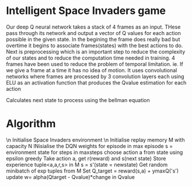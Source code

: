 # Intelligent Space Invaders game

Our deep Q neural network takes a stack of 4 frames as an input. THese pass through its network and output a vector of Q values for each action possible in the given state.
In the begining the frame does really bad but overtime it begins to associate frames(states) with the best actions to do.
Next is preprocessing which is an important step to reduce the complexity of our states and to reduce the computation time needed in training. 4 frames have been used to reduce the problem of temporal limitation. ie. If we give a frame at a time it has no idea of motion.
It uses convolutional networks where frames are processed by 3 convolution layers each using ELU as an activation function that produces the Qvalue estimation for each action

Calculates next state to process using the bellman equation

# Algorithm
  
  \n Initialise Space Invaders environment
  \n Initialise replay memory M with capacity N
  INisialise the DQN weights
  for episode in max episode
    s = environment state
    for steps in maxsteps
      choose action a from state using epsilon greedy
      Take action a, get r(reward) and s(next state)
      Store experience tuple<a,a,r,s> in M
      s = s'(state = newstate)
      Get random minibatch of exp tuples from M
      Set Q_target = reward(s,a) + ymaxQ('s')
      update w= alpha(Qtarget - Qvalue)*change in Qvalue
